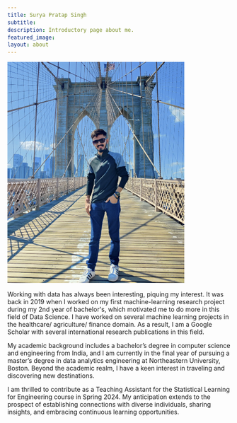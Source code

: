 ```yaml
---
title: Surya Pratap Singh
subtitle: 
description: Introductory page about me.
featured_image: 
layout: about
---
```


<img src="/images/TAs/Surya Pratap Singh.webp" width="400" height="500" />

Working with data has always been interesting, piquing my interest. It was back in 2019 when I worked on my first machine-learning research project during my 2nd year of bachelor's, which motivated me to do more in this field of Data Science. I have worked on several machine learning projects in the healthcare/ agriculture/ finance domain. As a result, I am a Google Scholar with several international research publications in this field.

My academic background includes a bachelor’s degree in computer science and engineering from India, and I am currently in the final year of pursuing a master’s degree in data analytics engineering at Northeastern University, Boston. Beyond the academic realm, I have a keen interest in traveling and discovering new destinations.

I am thrilled to contribute as a Teaching Assistant for the Statistical Learning for Engineering course in Spring 2024. My anticipation extends to the prospect of establishing connections with diverse individuals, sharing insights, and embracing continuous learning opportunities.